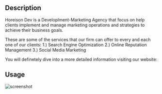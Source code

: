 ## Description
Horeison Dev is a Developlment-Marketing Agency that focus on help clients implement and manage marketing operations and strategies to achieve their business goals. 

These are some of the services that our firm can offer to every and each one of our clients:
1.) Search Engine Optimization
2.) Online Reputation Management
3.) Social Media Marketing

You will definetely dive into a more detailed information visiting our website:


## Usage
![screenshot](https://user-images.githubusercontent.com/111701536/192900474-4722391b-0e42-4f15-ac01-33a20ee44ea5.png)

